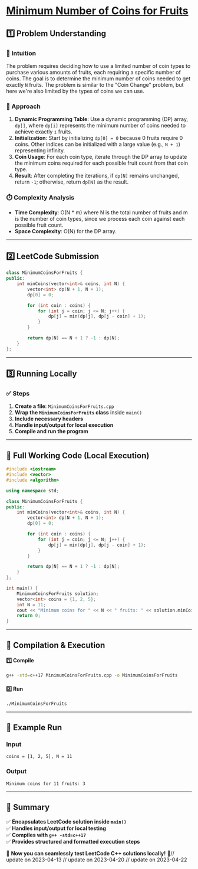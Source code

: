# **[Minimum Number of Coins for Fruits](https://leetcode.com/problems/minimum-number-of-coins-for-fruits/description/)**  

## **1️⃣ Problem Understanding**  
### **📌 Intuition**  
The problem requires deciding how to use a limited number of coin types to purchase various amounts of fruits, each requiring a specific number of coins. The goal is to determine the minimum number of coins needed to get exactly `N` fruits. The problem is similar to the "Coin Change" problem, but here we're also limited by the types of coins we can use.  

### **🚀 Approach**  
1. **Dynamic Programming Table**: Use a dynamic programming (DP) array, `dp[]`, where `dp[i]` represents the minimum number of coins needed to achieve exactly `i` fruits.
2. **Initialization**: Start by initializing `dp[0] = 0` because 0 fruits require 0 coins. Other indices can be initialized with a large value (e.g., `N + 1`) representing infinity.
3. **Coin Usage**: For each coin type, iterate through the DP array to update the minimum coins required for each possible fruit count from that coin type.
4. **Result**: After completing the iterations, if `dp[N]` remains unchanged, return `-1`; otherwise, return `dp[N]` as the result.

### **⏱️ Complexity Analysis**  
- **Time Complexity**: O(N * m) where N is the total number of fruits and m is the number of coin types, since we process each coin against each possible fruit count.
- **Space Complexity**: O(N) for the DP array.

---  

## **2️⃣ LeetCode Submission**  
```cpp
class MinimumCoinsForFruits {
public:
    int minCoins(vector<int>& coins, int N) {
        vector<int> dp(N + 1, N + 1);
        dp[0] = 0;

        for (int coin : coins) {
            for (int j = coin; j <= N; j++) {
                dp[j] = min(dp[j], dp[j - coin] + 1);
            }
        }

        return dp[N] == N + 1 ? -1 : dp[N];
    }
};  
```  

---  

## **3️⃣ Running Locally**  
### **✅ Steps**  
1. **Create a file**: `MinimumCoinsForFruits.cpp`  
2. **Wrap the `MinimumCoinsForFruits` class** inside `main()`  
3. **Include necessary headers**  
4. **Handle input/output for local execution**  
5. **Compile and run the program**  

---  

## **📝 Full Working Code (Local Execution)**  
```cpp
#include <iostream>
#include <vector>
#include <algorithm>

using namespace std;

class MinimumCoinsForFruits {
public:
    int minCoins(vector<int>& coins, int N) {
        vector<int> dp(N + 1, N + 1);
        dp[0] = 0;

        for (int coin : coins) {
            for (int j = coin; j <= N; j++) {
                dp[j] = min(dp[j], dp[j - coin] + 1);
            }
        }

        return dp[N] == N + 1 ? -1 : dp[N];
    }
};

int main() {
    MinimumCoinsForFruits solution;
    vector<int> coins = {1, 2, 5};
    int N = 11;
    cout << "Minimum coins for " << N << " fruits: " << solution.minCoins(coins, N) << endl; // Expected output: 3
    return 0;
}  
```  

---  

## **🔧 Compilation & Execution**  
#### **1️⃣ Compile**  
```bash
g++ -std=c++17 MinimumCoinsForFruits.cpp -o MinimumCoinsForFruits
```  

#### **2️⃣ Run**  
```bash
./MinimumCoinsForFruits
```  

---  

## **🎯 Example Run**  
### **Input**  
```
coins = [1, 2, 5], N = 11
```  
### **Output**  
```
Minimum coins for 11 fruits: 3
```  

---  

## **📌 Summary**  
✅ **Encapsulates LeetCode solution inside `main()`**  
✅ **Handles input/output for local testing**  
✅ **Compiles with `g++ -std=c++17`**  
✅ **Provides structured and formatted execution steps**  

🚀 **Now you can seamlessly test LeetCode C++ solutions locally!** 🚀// update on 2023-04-13
// update on 2023-04-20
// update on 2023-04-22
